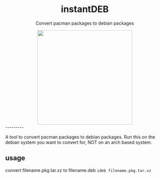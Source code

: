 <div align="center">
    <h1>instantDEB</h1>
    <p>Convert pacman packages to debian packages</p>
    <img width="300" height="300" src="https://raw.githubusercontent.com/instantOS/instantLOGO/master/png/debian.png">
</div>
---------

A tool to convert pacman packages to debian packages. 
Run this on the debian system you want to convert for, NOT on an arch based system. 

## usage

convert filename.pkg.tar.xz to filename.deb
```ideb filename.pkg.tar.xz```
